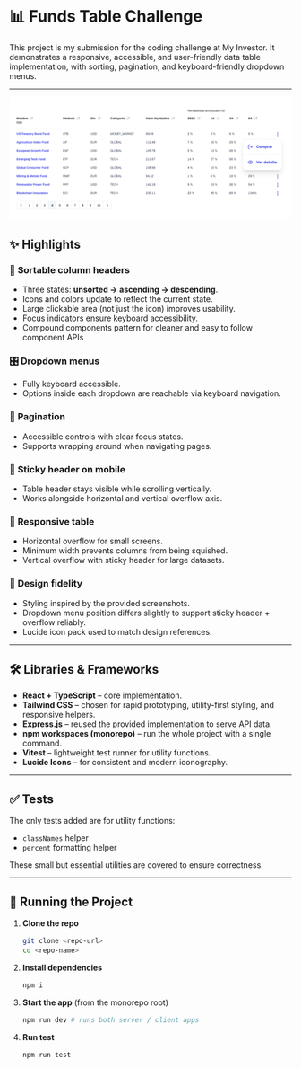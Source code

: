# 📊 Funds Table Challenge

This project is my submission for the coding challenge at My Investor.
It demonstrates a responsive, accessible, and user-friendly data table
implementation, with sorting, pagination, and keyboard-friendly dropdown menus.

---

![Screenshot 1](screenshot-1.png)

## ✨ Highlights

### 🔼 **Sortable column headers**

- Three states: **unsorted → ascending → descending**.
- Icons and colors update to reflect the current state.
- Large clickable area (not just the icon) improves usability.
- Focus indicators ensure keyboard accessibility.
- Compound components pattern for cleaner and easy to follow component APIs

### 🎛 **Dropdown menus**

- Fully keyboard accessible.
- Options inside each dropdown are reachable via keyboard navigation.

### 📄 **Pagination**

- Accessible controls with clear focus states.
- Supports wrapping around when navigating pages.

### 📌 **Sticky header on mobile**

- Table header stays visible while scrolling vertically.
- Works alongside horizontal and vertical overflow axis.

### 📱 **Responsive table**

- Horizontal overflow for small screens.
- Minimum width prevents columns from being squished.
- Vertical overflow with sticky header for large datasets.

### 🎨 **Design fidelity**

- Styling inspired by the provided screenshots.
- Dropdown menu position differs slightly to support sticky header + overflow
  reliably.
- Lucide icon pack used to match design references.

---

## 🛠️ Libraries & Frameworks

- **React + TypeScript** – core implementation.
- **Tailwind CSS** – chosen for rapid prototyping, utility-first styling, and
  responsive helpers.
- **Express.js** – reused the provided implementation to serve API data.
- **npm workspaces (monorepo)** – run the whole project with a single command.
- **Vitest** – lightweight test runner for utility functions.
- **Lucide Icons** – for consistent and modern iconography.

---

## ✅ Tests

The only tests added are for utility functions:

- `classNames` helper
- `percent` formatting helper

These small but essential utilities are covered to ensure correctness.

---

## 🚀 Running the Project

1. **Clone the repo**
   ```bash
   git clone <repo-url>
   cd <repo-name>
   ```
2. **Install dependencies**
   ```bash
   npm i
   ```
3. **Start the app** (from the monorepo root)
   ```bash
   npm run dev # runs both server / client apps
   ```
4. **Run test**
   ```bash
   npm run test
   ```
